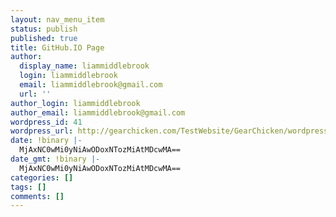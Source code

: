 ```yaml
---
layout: nav_menu_item
status: publish
published: true
title: GitHub.IO Page
author:
  display_name: liammiddlebrook
  login: liammiddlebrook
  email: liammiddlebrook@gmail.com
  url: ''
author_login: liammiddlebrook
author_email: liammiddlebrook@gmail.com
wordpress_id: 41
wordpress_url: http://gearchicken.com/TestWebsite/GearChicken/wordpress/?p=41
date: !binary |-
  MjAxNC0wMi0yNiAwODoxNTozMiAtMDcwMA==
date_gmt: !binary |-
  MjAxNC0wMi0yNiAwODoxNTozMiAtMDcwMA==
categories: []
tags: []
comments: []
---
```


